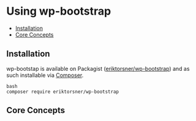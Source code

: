 # Using wp-bootstrap

- [Installation](#installation)
- [Core Concepts](#core-concepts)


## Installation

wp-bootstap is available on Packagist ([eriktorsner/wp-bootstrap](https://packagist.org/packages/eriktorsner/wp-bootstrap))
and as such installable via [Composer](http://getcomposer.org/).

    bash
    composer require eriktorsner/wp-bootstrap

## Core Concepts
